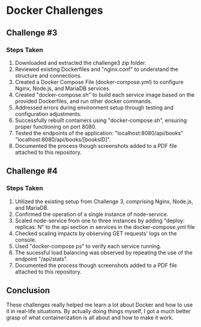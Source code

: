 # Docker Challenges

## Challenge #3

### Steps Taken
1. Downloaded and extracted the challenge3 zip folder.
2. Reviewed existing Dockerfiles and "nginx.conf" to understand the structure and connections.
3. Created a Docker Compose File (docker-compose.yml) to configure Nginx, Node.js, and MariaDB services.
4. Created "docker-compose.sh" to build each service image based on the provided Dockerfiles, and run other docker commands.
5. Addressed errors during environment setup through testing and configuration adjustments.
6. Successfully rebuilt containers using "docker-compose.sh", ensuring proper functioning on port 8080.
7. Tested the endpoints of the application: "localhost:8080/api/books" "localhost:8080/api/books/[booksID]".
8. Documented the process though screenshots added to a PDF file attached to this repository.

## Challenge #4

### Steps Taken
1. Utilized the existing setup from Challenge 3, comprising Nginx, Node.js, and MariaDB.
2. Confirmed the operation of a single instance of node-service.
3. Scaled node-service from one to three instances by adding "deploy: replicas: N" to the api section in services in the docker-compose.yml file
4. Checked scaling impacts by observing GET requests' logs on the console.
5. Used "docker-compose ps" to verify each service running.
6. The sucessful load balancing was observed by repeating the use of the endpoint "/api/stats".
7. Documented the process though screenshots added to a PDF file attached to this repository.

## Conclusion
These challenges really helped me learn a lot about Docker and how to use it in real-life situations. By actually doing things myself, I got a much better grasp of what containerization is all about and how to make it work.
